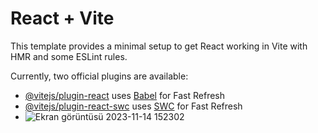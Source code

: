 # React + Vite

This template provides a minimal setup to get React working in Vite with HMR and some ESLint rules.

Currently, two official plugins are available:

- [@vitejs/plugin-react](https://github.com/vitejs/vite-plugin-react/blob/main/packages/plugin-react/README.md) uses [Babel](https://babeljs.io/) for Fast Refresh
- [@vitejs/plugin-react-swc](https://github.com/vitejs/vite-plugin-react-swc) uses [SWC](https://swc.rs/) for Fast Refresh
- ![Ekran görüntüsü 2023-11-14 152302](https://github.com/BatuhanEmre/notes-app-react/assets/104557508/143649cb-8a42-4cfe-99f5-44c3b012599c)

